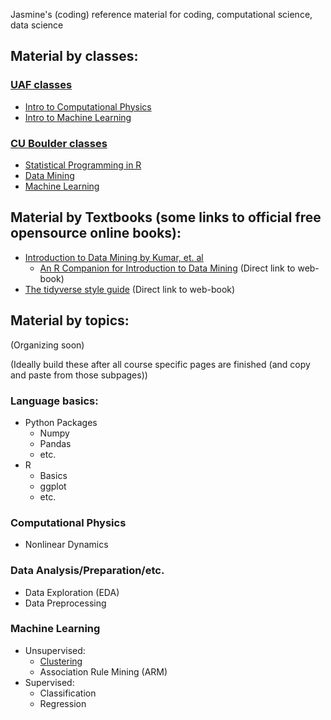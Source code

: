Jasmine's (coding) reference material for coding, computational science, data science


## Material by classes:

### [UAF classes](UAF.md)
- [Intro to Computational Physics](UAF-CompPhys/UAF-CompPhys.md)
- [Intro to Machine Learning](UAF-ML-module/UAF-ML-Module.md)

### [CU Boulder classes](CUB.md)
- [Statistical Programming in R](CUB-RProgramming/RProgramming.md)
- [Data Mining](CUB-DataMining/DataMining.md)
- [Machine Learning](CUB-ML/CUB-ML.md)

## Material by Textbooks (some links to official free opensource online books):
- [Introduction to Data Mining by Kumar, et. al](Kumar-Textbook/Kumar-DataMining-textbook.md)
    - [An R Companion for Introduction to Data Mining](https://mhahsler.github.io/Introduction_to_Data_Mining_R_Examples/book/index.html) (Direct link to web-book)
- [The tidyverse style guide](https://style.tidyverse.org/index.html) (Direct link to web-book)

## Material by topics:
(Organizing soon)

(Ideally build these after all course specific pages are finished (and copy and paste from those subpages))
### Language basics:

- Python Packages
    - Numpy
    - Pandas
    - etc.
- R
    - Basics
    - ggplot
    - etc.

### Computational Physics

- Nonlinear Dynamics

### Data Analysis/Preparation/etc.
- Data Exploration (EDA)
- Data Preprocessing

### Machine Learning

- Unsupervised:
    - [Clustering](Topics/Clustering.md)
    - Association Rule Mining (ARM)
- Supervised:
    - Classification
    - Regression
    